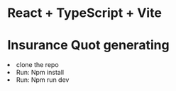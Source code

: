 # React + TypeScript + Vite
<h1>Insurance Quot generating</h1
<ol>
<li>clone the repo</li>
<li>Run: Npm install</li>
<li>Run: Npm run dev</li>
</ol>